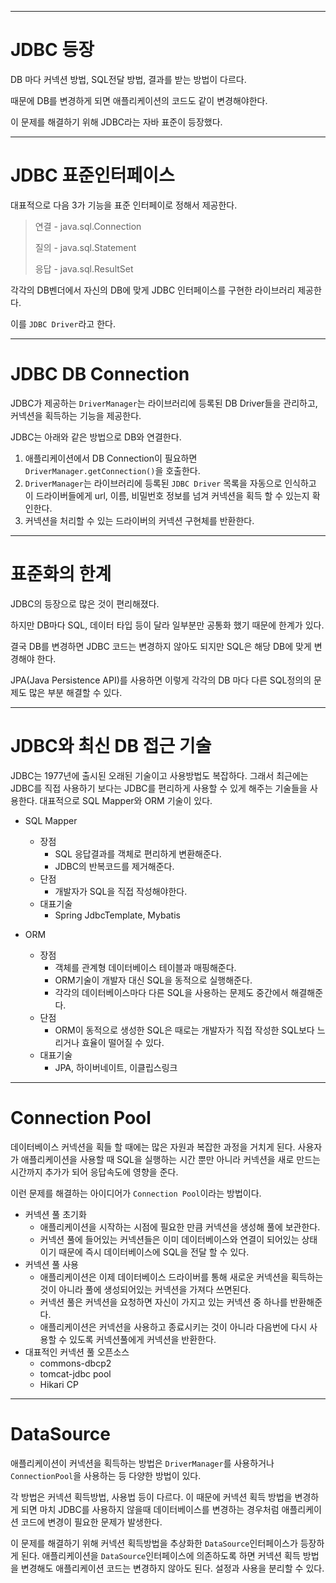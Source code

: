***
# JDBC 등장
DB 마다 커넥션 방법, SQL전달 방법, 결과를 받는 방법이 다르다.

때문에 DB를 변경하게 되면 애플리케이션의 코드도 같이 변경해야한다.

이 문제를 해결하기 위해 JDBC라는 자바 표준이 등장했다.
***
# JDBC 표준인터페이스
대표적으로 다음 3가 기능을 표준 인터페이로 정해서 제공한다.
> 연결 - java.sql.Connection
>
> 질의 - java.sql.Statement
>
> 응답 - java.sql.ResultSet

각각의 DB벤더에서 자신의 DB에 맞게 JDBC 인터페이스를 구현한 라이브러리 제공한다.

이를 ```JDBC Driver```라고 한다.
***
# JDBC DB Connection
JDBC가 제공하는 ```DriverManager```는 라이브러리에 등록된 DB Driver들을 관리하고, 커넥션을 획득하는 기능을 제공한다.

JDBC는 아래와 같은 방법으로 DB와 연결한다.

1. 애플리케이션에서 DB Connection이 필요하면 ```DriverManager.getConnection()```을 호출한다.
2. ```DriverManager```는 라이브러리에 등록된 ```JDBC Driver``` 목록을 자동으로 인식하고 이 드라이버들에게 url, 이름, 비밀번호 정보를 넘겨
커넥션을 획득 할 수 있는지 확인한다.
3. 커넥션을 처리할 수 있는 드라이버의 커넥션 구현체를 반환한다.

***
# 표준화의 한계
JDBC의 등장으로 많은 것이 편리해졌다.

하지만 DB마다 SQL, 데이터 타입 등이 달라 일부분만 공통화 했기 때문에 한계가 있다.

결국 DB를 변경하면 JDBC 코드는 변경하지 않아도 되지만 SQL은 해당 DB에 맞게 변경해야 한다.

JPA(Java Persistence API)를 사용하면 이렇게 각각의 DB 마다 다른 SQL정의의 문제도 많은 부분 해결할 수 있다.
***
# JDBC와 최신 DB 접근 기술
JDBC는 1977년에 출시된 오래된 기술이고 사용방법도 복잡하다.
그래서 최근에는 JDBC를 직접 사용하기 보다는 JDBC를 편리하게 사용할 수 있게 해주는 기술들을 사용한다.
대표적으로 SQL Mapper와 ORM 기술이 있다.

* SQL Mapper
  * 장점
    * SQL 응답결과를 객체로 편리하게 변환해준다.
    * JDBC의 반복코드를 제거해준다.
  * 단점
    * 개발자가 SQL을 직접 작성해야한다.
  * 대표기술
    * Spring JdbcTemplate, Mybatis
  
* ORM
    * 장점
      * 객체를 관계형 데이터베이스 테이블과 매핑해준다.
      * ORM기술이 개발자 대신 SQL을 동적으로 실행해준다.
      * 각각의 데이터베이스마다 다른 SQL을 사용하는 문제도 중간에서 해결해준다.
    * 단점
      * ORM이 동적으로 생성한 SQL은 때로는 개발자가 직접 작성한 SQL보다 느리거나 효율이 떨어질 수 있다.
    * 대표기술
      * JPA, 하이버네이트, 이클립스링크
***
# Connection Pool
데이터베이스 커넥션을 획들 할 때에는 많은 자원과 복잡한 과정을 거치게 된다. 사용자가 애플리케이션을 사용할 때 SQL을 실행하는 시간 뿐만 아니라 커넥션을 새로 만드는 시간까지 추가가 되어 응답속도에 영향을 준다.

이런 문제를 해결하는 아이디어가 ```Connection Pool```이라는 방법이다.
* 커넥션 풀 초기화
  * 애플리케이션을 시작하는 시점에 필요한 만큼 커넥션을 생성해 풀에 보관한다.
  * 커넥션 풀에 들어있는 커넥션들은 이미 데이터베이스와 연결이 되어있는 상태이기 때문에 즉시 데이터베이스에 SQL을 전달 할 수 있다.
* 커넥션 풀 사용
  * 애플리케이션은 이제 데이터베이스 드라이버를 통해 새로운 커넥션을 획득하는 것이 아니라 풀에 생성되어있는 커넥션을 가져다 쓰면된다.
  * 커넥션 풀은 커넥션을 요청하면 자신이 가지고 있는 커넥션 중 하나를 반환해준다.
  * 애플리케이션은 커넥션을 사용하고 종료시키는 것이 아니라 다음번에 다시 사용할 수 있도록 커넥션풀에게 커넥션을 반환한다.
* 대표적인 커넥션 풀 오픈소스
  * commons-dbcp2
  * tomcat-jdbc pool
  * Hikari CP
***
# DataSource
애플리케이션이 커넥션을 획득하는 방법은 ```DriverManager```를 사용하거나 ```ConnectionPool```을 사용하는 등 다양한 방법이 있다.


각 방법은 커넥션 획득방법, 사용법 등이 다르다. 이 때문에 커넥션 획득 방법을 변경하게 되면 마치 JDBC를 사용하지 않을때 데이터베이스를 변경하는 경우처럼 애플리케이션 코드에 변경이 필요한 문제가 발생한다.


이 문제를 해결하기 위해 커넥션 획득방법을 추상화한 ```DataSource```인터페이스가 등장하게 된다.
애플리케이션을 ```DataSource```인터페이스에 의존하도록 하면 커넥션 획득 방법을 변경해도 애플리케이션 코드는 변경하지 않아도 된다.
설정과 사용을 분리할 수 있다.